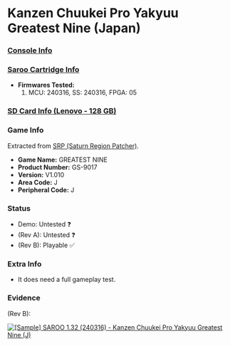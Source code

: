 # Kanzen Chuukei Pro Yakyuu Greatest Nine (Japan)

### [Console Info](../../../../Info/Consoles/VA13/README.md)

### [Saroo Cartridge Info](../../../../Info/Cartridges/RetroGameParadiseStore/1.32F/README.md)

- <b>Firmwares Tested:</b>
  1. MCU: 240316, SS: 240316, FPGA: 05

### [SD Card Info (Lenovo - 128 GB)](../../../../Info/SdCards/Lenovo/128GB/README.md)

### Game Info

Extracted from [SRP (Saturn Region Patcher)](https://segaxtreme.net/resources/saturn-region-patcher.81/download).

- <b>Game Name:</b> GREATEST NINE
- <b>Product Number:</b> GS-9017
- <b>Version:</b> V1.010
- <b>Area Code:</b> J
- <b>Peripheral Code:</b> J

### Status

- Demo: Untested :question:
- (Rev A): Untested :question:
- (Rev B): Playable :white_check_mark:

### Extra Info

- It does need a full gameplay test.

### Evidence

(Rev B):

[![[Sample] SAROO 1.32 (240316) - Kanzen Chuukei Pro Yakyuu Greatest Nine (J)](https://img.youtube.com/vi/pjAbSwRvgVY/0.jpg)](https://www.youtube.com/watch?v=pjAbSwRvgVY)
